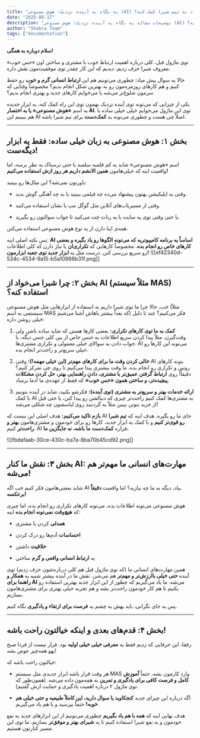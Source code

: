 ```yaml
---
title: "یه نگاه به آینده نزدیک: هوش مصنوعی (AI) چطوری می‌خواد به تیم شبرا کمک کنه؟"
date: "2025-08-17"
description: "توضیحات مقاله یه نگاه به آینده نزدیک: هوش مصنوعی (AI) چطوری می‌خواد به تیم شبرا کمک کنه؟"
author: "Shabra Team"
tags: ["documentation"]
---
```


**سلام دوباره به همگی!**

توی ماژول قبل، کلی درباره اهمیت ارتباط خوب با مشتری و ساختن اون «حس خوب» معروف شبرا حرف زدیم. دیدیم که این کار چقدر توی موفقیت‌مون نقش داره.

حالا یه سوال پیش میاد: چطوری می‌تونیم هم این **ارتباط انسانی گرم و خوب** رو حفظ کنیم و هم کارهای روزمره‌مون رو به بهترین شکل انجام بدیم؟ مخصوصاً وقتایی که سرمون شلوغ‌تر می‌شه یا می‌خوایم کارهای جدید و بهتری انجام بدیم؟

یکی از چیزایی که می‌تونه توی آینده نزدیک بهمون توی این راه کمک کنه، یه ابزار جدیده به اسم **«هوش مصنوعی» یا به اختصار AI**. توی این ماژول می‌خوایم خیلی خیلی ساده با هم ببینیم این AI اصلاً چی هست و چطوری می‌تونه یه **کمک‌دست** برای تیم شبرا باشه.

---

## **بخش ۱: هوش مصنوعی به زبان خیلی ساده: فقط یه ابزار دیگه‌ست!**

اسم «هوش مصنوعی» شاید یه کم قلمبه سلمبه یا حتی ترسناک به نظر برسه، اما واقعیت اینه که خیلی‌هامون **همین الانشم داریم هر روز ازش استفاده می‌کنیم!**

باورتون نمی‌شه؟ این مثال‌ها رو ببینید:

- وقتی یه اپلیکیشن بهتون پیشنهاد می‌ده چه فیلمی ببینید یا به چه آهنگی گوش بدید.
    
- وقتی از مسیریاب‌های آنلاین مثل گوگل مپ یا نشان استفاده می‌کنید.
    
- یا حتی وقتی توی یه سایت با یه ربات چت می‌کنید تا جواب سوالتون رو بگیرید.
    

همه‌ی اینا دارن از یه نوع هوش مصنوعی استفاده می‌کنن.

پس نکته اصلی اینه: **AI اساساً یه برنامه کامپیوتریه که می‌تونه الگوها رو یاد بگیره و بعضی کارهای خاص رو انجام بده.** مخصوصاً کارهایی که **تکراری‌ان** یا نیاز دارن که کلی اطلاعات رو سریع بررسی کنن. درست مثل یه **ابزار جدید توی جعبه ابزارمون!**
![[ef42340d-534c-4534-9a15-b5a10966b31f.png]]


---

## **بخش ۲: چرا شبرا می‌خواد از AI (مثلاً سیستم MAS) استفاده کنه؟**

خب، حالا چرا ما توی شبرا داریم به استفاده از ابزارهایی مثل هوش مصنوعی (مثلاً سیستمی به اسم MAS که بعداً بیشتر باهاش آشنا می‌شیم) فکر می‌کنیم؟ چند تا دلیل خیلی روشن داره:

1. **کمک به ما توی کارهای تکراری:** بعضی کارها هستن که شاید ساده باشن ولی وقت‌گیرن. مثلاً پیدا کردن سریع اطلاعات یه جنس خاص از بین کلی جنس دیگه، یا جواب دادن به سوالای خیلی معمولی و تکراری مشتری‌ها. AI می‌تونه این کارها رو خیلی سریع‌تر و راحت‌تر انجام بده.
    
2. **خالی کردن وقت ما برای کارهای مهم‌تر (این خیلی مهمه!):** وقتی AI بتونه کارهای روتین و تکراری رو انجام بده، ما وقت بیشتری پیدا می‌کنیم تا روی چی تمرکز کنیم؟ دقیقاً! روی **ارتباط گرفتن عمیق‌تر با مشتری، دادنِ راهنمایی بهتر، حل کردن مشکلات پیچیده‌تر، و ساختن همون «حس خوب»** که فقط از عهده‌ی ما آدما برمیاد.
    
3. **ارائه خدمات بهتر و سریع‌تر به مشتری (توی آینده):** فکرشو بکنید، شاید در آینده بتونیم با کمک AI به مشتری‌ها کمک کنیم راحت‌تر چیزی که دنبالشن رو پیدا کنن، یا حتی قبل از خرید بتونن ببینن مثلاً یه گردنبند روی لباسشون چه شکلی می‌شه!
    

**بازم تاکید می‌کنیم:** هدف اصلی این نیست که AI جای ما رو بگیره. هدف اینه که **تیم شبرا رو قوی‌تر کنیم** و با کمک یه ابزار جدید، کارها رو برای خودمون و مشتری‌هامون **بهتر و راحت‌تر** کنیم. AI قراره **کمک‌دست ما باشه، نه جایگزین ما.**

![[fbdafaab-30ce-430c-ba7a-8ba70b45cd92.png]]

---

## **بخش ۳: نقش ما کنار AI: مهارت‌های انسانی ما مهم‌تر هم می‌شه!**

شاید بعضی‌هامون فکر کنیم خب اگه AI بیاد، دیگه به ما چه نیازیه؟ اما واقعیت **دقیقاً برعکسه!**

هوش مصنوعی می‌تونه اطلاعات بده، می‌تونه کارهای تکراری رو انجام بده، اما چیزی که **هیچ‌وقت نمی‌تونه انجام بده** اینه:

- **همدلی** کردن با مشتری
    
- **احساسات** آدم‌ها رو درک کردن
    
- **خلاقیت** داشتن
    
- یه **ارتباط انسانی واقعی و گرم** ساختن
    

همین مهارت‌های انسانی ما (که توی ماژول قبل هم کلی درباره‌شون حرف زدیم) توی آینده **حتی خیلی باارزش‌تر و مهم‌تر** هم می‌شن. نقش ما در آینده بیشتر شبیه یه **همکار و راهنما برای AI** می‌شه. ما یاد می‌گیریم که چطور از این ابزار جدید بهترین استفاده رو بکنیم تا هم کار خودمون راحت‌تر بشه و هم تجربه خیلی بهتری برای مشتری‌هامون بسازیم.

پس به جای نگرانی، باید بهش به چشم یه **فرصت برای ارتقاء و یادگیری** نگاه کنیم.

---

## **بخش ۴: قدم‌های بعدی و اینکه خیالتون راحت باشه!**

رفقا، این حرفایی که زدیم فقط یه **معرفی خیلی خیلی اولیه** بود. قرار نیست از فردا صبح یهو همه‌چیز عوض بشه!

خیالتون راحت باشه که:

- هر وقت قرار باشه ابزار جدیدی مثل سیستم MAS وارد کارمون بشه، حتماً **آموزش کامل و فرصت کافی برای یادگیری و تمرین** به همه‌مون داده می‌شه. (همون‌طور که توی ماژول ۲ درباره اهمیت یادگیری و حمایت ازش گفتیم).
    
- اگه درباره این چیزای جدید **کنجکاوید یا سوال دارید، این کاملاً طبیعیه و حتی خیلی هم خوبه!** حتماً بپرسید و با هم یاد می‌گیریم.
    

هدف نهایی اینه که **همه با هم یاد بگیریم** چطوری می‌تونیم از این ابزارهای جدید به نفع خودمون و به نفع شبرا استفاده کنیم تا یه **شبرای بهتر و موفق‌تر** بسازیم. ما توی این مسیر کنارتون هستیم.